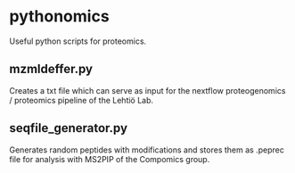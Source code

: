 # pythonomics
Useful python scripts for proteomics.

## mzmldeffer.py
Creates a txt file which can serve as input for the nextflow proteogenomics / proteomics pipeline of the Lehtiö Lab.

## seqfile_generator.py
Generates random peptides with modifications and stores them as .peprec file for analysis with MS2PIP of the Compomics group.
